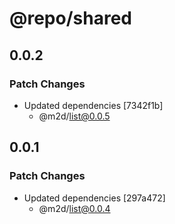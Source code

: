 # @repo/shared

## 0.0.2

### Patch Changes

- Updated dependencies [7342f1b]
  - @m2d/list@0.0.5

## 0.0.1

### Patch Changes

- Updated dependencies [297a472]
  - @m2d/list@0.0.4
